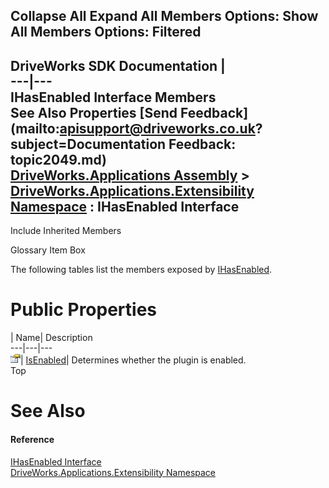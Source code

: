 Collapse All Expand All Members Options: Show All  Members Options: Filtered   
---  
DriveWorks SDK Documentation  |   
---|---  
IHasEnabled Interface Members   
See Also Properties [Send Feedback](mailto:apisupport@driveworks.co.uk?subject=Documentation Feedback: topic2049.md)  
[DriveWorks.Applications Assembly](topic13.md) > [DriveWorks.Applications.Extensibility Namespace](topic1995.md) : IHasEnabled Interface  
---  
  
Include Inherited Members    


Glossary Item Box

The following tables list the members exposed by [IHasEnabled](topic2049.md).

# Public Properties

| Name| Description  
---|---|---  
![ Property](dotnetimages/Property.gif)| [IsEnabled](topic2054.md)| Determines whether the plugin is enabled.   
Top

# See Also

#### Reference

[IHasEnabled Interface](topic2049.md)   
[DriveWorks.Applications.Extensibility Namespace](topic1995.md)


